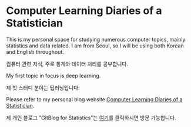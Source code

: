 # Computer Learning Diaries of a Statistician

This is my personal space for studying numerous computer topics, mainly statistics and data related. I am from Seoul, so I will be using both Korean and English throughout. 

컴퓨터 관련 지식, 주로 통계와 데이터 처리를 공부합니다.

My first topic in focus is deep learning.

제 첫 스터디 분야는 딥러닝입니다. 

Please refer to my personal blog website [Computer Learning Diaries of a Statistician](https://inter10cic.github.io/ "Click on the link").

제 개인 블로그 "GitBlog for Statistics"는 [여기](https://inter10cic.github.io/ "클릭")를 클릭하시면 방문 가능합니다.
